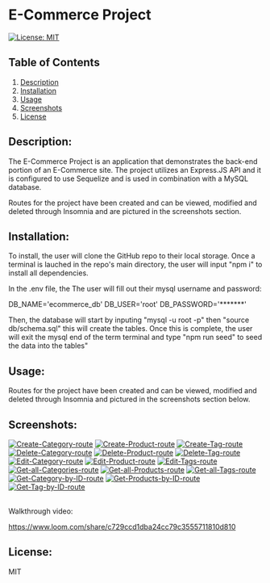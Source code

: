 # E-Commerce Project
 [![License: MIT](https://img.shields.io/badge/License-MIT-yellow.svg)](https://opensource.org/licenses/MIT)
 ## Table of Contents
1. [Description](#description)
2. [Installation](#installation)
3. [Usage](#usage)
4. [Screenshots](#screenshots)
5. [License](#license)

## Description:
 The E-Commerce Project is an application that demonstrates the back-end portion of an E-Commerce site. The project utilizes an Express.JS API and it is configured to use Sequelize and is used in combination with a MySQL database.

 Routes for the project have been created and can be viewed, modified and deleted through Insomnia and are pictured in the screenshots section.

## Installation: 

To install, the user will clone the GitHub repo to their local storage. Once a terminal is lauched in the repo's main directory, the user will input "npm i" to install all dependencies. 

In the .env file, the The user will fill out their mysql username and password:

DB_NAME='ecommerce_db'
DB_USER='root'
DB_PASSWORD='*******'

Then, the database will start by inputing "mysql -u root -p" then "source db/schema.sql" this will create the tables. Once this is complete, the user will exit the mysql end of the term terminal and type "npm run seed" to seed the data into the tables"  

## Usage:

Routes for the project have been created and can be viewed, modified and deleted through Insomnia and pictured in the screenshots section below.

## Screenshots:

<a href="https://ibb.co/JjWqyRD"><img src="https://i.ibb.co/WvN0PWm/Create-Category-route.jpg" alt="Create-Category-route" border="0"></a>
<a href="https://ibb.co/XFfyvPF"><img src="https://i.ibb.co/gtbvB8t/Create-Product-route.jpg" alt="Create-Product-route" border="0"></a>
<a href="https://ibb.co/PwS94qy"><img src="https://i.ibb.co/XSw3pcP/Create-Tag-route.jpg" alt="Create-Tag-route" border="0"></a>
<a href="https://ibb.co/YT0WvBB"><img src="https://i.ibb.co/0VsXPyy/Delete-Category-route.jpg" alt="Delete-Category-route" border="0"></a>
<a href="https://ibb.co/02j8WQ1"><img src="https://i.ibb.co/B3Vd7wv/Delete-Product-route.jpg" alt="Delete-Product-route" border="0"></a>
<a href="https://ibb.co/qjF71DH"><img src="https://i.ibb.co/dMJjKfN/Delete-Tag-route.jpg" alt="Delete-Tag-route" border="0"></a>
<a href="https://ibb.co/C1VvbYP"><img src="https://i.ibb.co/r75Mxzd/Edit-Category-route.jpg" alt="Edit-Category-route" border="0"></a>
<a href="https://ibb.co/2sBPR0n"><img src="https://i.ibb.co/Tb5RJDv/Edit-Product-route.jpg" alt="Edit-Product-route" border="0"></a>
<a href="https://ibb.co/6NYjF3m"><img src="https://i.ibb.co/BwL0BXt/Edit-Tags-route.jpg" alt="Edit-Tags-route" border="0"></a>
<a href="https://ibb.co/b72ybNf"><img src="https://i.ibb.co/3kM8RSJ/Get-all-Categories-route.jpg" alt="Get-all-Categories-route" border="0"></a>
<a href="https://ibb.co/V9QBd7n"><img src="https://i.ibb.co/QQCmZ2S/Get-all-Products-route.jpg" alt="Get-all-Products-route" border="0"></a>
<a href="https://ibb.co/p12vLy3"><img src="https://i.ibb.co/BfLVCNg/Get-all-Tags-route.jpg" alt="Get-all-Tags-route" border="0"></a>
<a href="https://ibb.co/8zZ3pwh"><img src="https://i.ibb.co/PTHpnyS/Get-Category-by-ID-route.jpg" alt="Get-Category-by-ID-route" border="0"></a>
<a href="https://ibb.co/zVCMJRN"><img src="https://i.ibb.co/k2z718M/Get-Products-by-ID-route.jpg" alt="Get-Products-by-ID-route" border="0"></a>
<a href="https://ibb.co/3fy16cT"><img src="https://i.ibb.co/SQXNYB6/Get-Tag-by-ID-route.jpg" alt="Get-Tag-by-ID-route" border="0"></a><br /><a target='_blank' href='https://imgbb.com/'></a><br />

Walkthrough video:

https://www.loom.com/share/c729ccd1dba24cc79c3555711810d810

## License:
MIT
